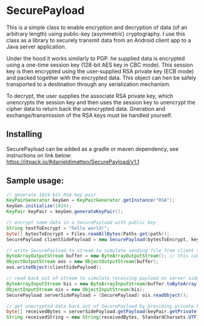 # SecurePayload

This is a simple class to enable encryption and decryption of data (of an arbitrary length) using public-key (asymmetric) 
cryptography. I use this class as a library to securely transmit data from an Android client app to a Java server application.

Under the hood it works similarly to PGP. he supplied data is encrypted using a one-time session key (128-bit AES key in CBC mode). 
This session key is then encrypted using the user-supplied RSA private key (ECB mode) and packed together with the encrypted data. 
This object can hen be safely transported to a destination through any serialization mechanism. 

To decrypt, the user supplies the associate RSA private key, which unencrypts the session key and then uses the session key 
to unencrypt the cipher data to return back the unencrypted data. Gneration and exchange/transmission of the RSA keys must 
be handled yourself.

## Installing
SecurePayload can be added as a gradle or maven dependency, see instructions on link below:
https://jitpack.io/#danieldimatteo/SecurePayload/v1.1

## Sample usage:
```java
// generate 1024-bit RSA key pair
KeyPairGenerator keyGen = KeyPairGenerator.getInstance("RSA");
keyGen.initialize(1024);
KeyPair keyPair = keyGen.generateKeyPair();

// encrypt some data in a SecurePayload with public key
String textToEncrypt = "hello world!";
byte[] bytesToEncrypt = Files.readAllBytes(Paths.get(path));
SecurePayload clientSidePayload = new SecurePayload(bytesToEncrypt, keyPair.getPublic());

// write SecurePayload to stream to simulate sending file from client to server 
ByteArrayOutputStream buffer = new ByteArrayOutputStream(); // this can be a FileOutputStream to write to file
ObjectOutputStream oos = new ObjectOutputStream(buffer);
oos.writeObject(clientSidePayload);

// read back out of stream to simulate receiving payload on server side
ByteArrayInputStream bis = new ByteArrayInputStream(buffer.toByteArray()); // this can be a FileInputStream to read from file
ObjectInputStream ois = new ObjectInputStream(bis);
SecurePayload serverSidePayload = (SecurePayload) ois.readObject();

// get unecrypted data back out of SecurePayload by providing private key
byte[] receivedBytes = serverSidePayload.getPayload(keyPair.getPrivate());
String receivedString = new String(receivedBytes, StandardCharsets.UTF_8);
```
